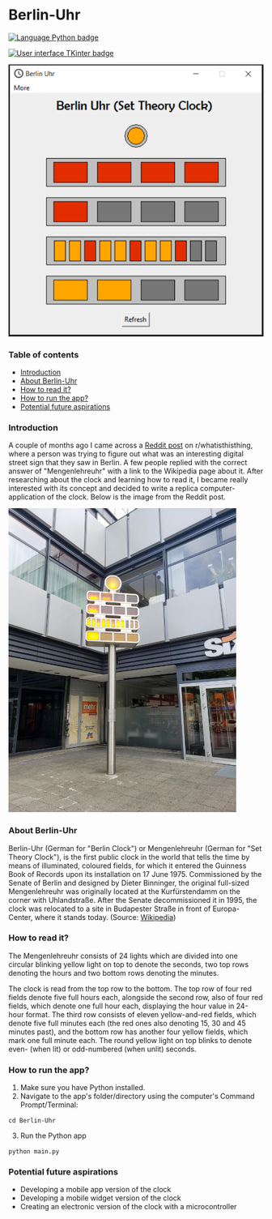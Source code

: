 # Berlin-Uhr

<a href="https://www.python.org/" title="Go to the Python home page">
    <img src="https://img.shields.io/badge/Language-Python-yellow" alt="Language Python badge" style="max-width:100%;">
</a>
<p>
<a href="https://wiki.python.org/moin/TkInter" title="Go to the TKinter page">
    <img src="https://img.shields.io/badge/GUI-TKinter-blueviolet" alt="User interface TKinter badge" style="max-width:100%;">
</a>
<br>

![Screenshot of the app](images/screenshot.PNG)

### Table of contents
* [Introduction](#introduction)
* [About Berlin-Uhr](#about-berlin-uhr)
* [How to read it?](#how-to-read-it)
* [How to run the app?](#how-to-run-the-app)
* [Potential future aspirations](#potential-future-aspirations)

### Introduction
A couple of months ago I came across a [Reddit post](https://www.reddit.com/r/whatisthisthing/comments/f53vcu/walked_past_this_many_times_while_in_berlin_and/?utm_source=share&utm_medium=web2x) on r/whatisthisthing, where a person was trying to figure out what was an interesting digital street sign that they saw in Berlin. A few people replied with the correct answer of "Mengenlehreuhr" with a link to the Wikipedia page about it. After researching about the clock and learning how to read it, I became really interested with its concept and decided to write a replica computer-application of the clock. Below is the image from the Reddit post.

<img src="images/RealBerlinUhr.jpg" alt="Image from the post" title="The image from the Reddit post" height="600" />

### About Berlin-Uhr
Berlin-Uhr (German for "Berlin Clock") or Mengenlehreuhr (German for "Set Theory Clock"), is the first public clock in the world that tells the time by means of illuminated, coloured fields, for which it entered the Guinness Book of Records upon its installation on 17 June 1975.
Commissioned by the Senate of Berlin and designed by Dieter Binninger, the original full-sized Mengenlehreuhr was originally located at the Kurfürstendamm on the corner with Uhlandstraße. After the Senate decommissioned it in 1995, the clock was relocated to a site in Budapester Straße in front of Europa-Center, where it stands today. (Source: [Wikipedia](https://en.wikipedia.org/wiki/Mengenlehreuhr)) 

### How to read it?
The Mengenlehreuhr consists of 24 lights which are divided into one circular blinking yellow light on top to denote the seconds, two top rows denoting the hours and two bottom rows denoting the minutes.

The clock is read from the top row to the bottom. The top row of four red fields denote five full hours each, alongside the second row, also of four red fields, which denote one full hour each, displaying the hour value in 24-hour format. The third row consists of eleven yellow-and-red fields, which denote five full minutes each (the red ones also denoting 15, 30 and 45 minutes past), and the bottom row has another four yellow fields, which mark one full minute each. The round yellow light on top blinks to denote even- (when lit) or odd-numbered (when unlit) seconds. 

### How to run the app?
1) Make sure you have Python installed.
2) Navigate to the app's folder/directory using the computer's Command Prompt/Terminal:
```
cd Berlin-Uhr
```
3) Run the Python app
```
python main.py
```

### Potential future aspirations
* Developing a mobile app version of the clock
* Developing a mobile widget version of the clock
* Creating an electronic version of the clock with a microcontroller
